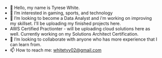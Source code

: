 - 👋 Hello, my name is Tyrese White.
- 👀 I’m interested in gaming, sports, and technology
- 🌱 I’m looking to become a Data Analyst and i'm working on improving my skillset. I'll be uploading my finished projects here.
-  AWS Certified Practionter - will be uploading cloud solutions here as well. Currently working on my Solutions Architect Certification.
- 💞️ I’m looking to collaborate with anyone who has more experience that I can learn from.
- 📫 How to reach me:
  whitetyy02@gmail.com

<!---
TyreseW/TyreseW is a ✨ special ✨ repository because its `README.md` (this file) appears on your GitHub profile.
You can click the Preview link to take a look at your changes.
--->

